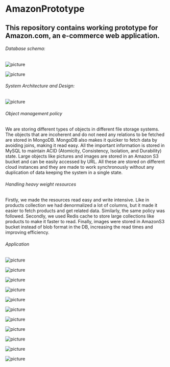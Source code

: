 # AmazonPrototype
## This repository contains working prototype for Amazon.com, an e-commerce web application.

###### Database schema:

![picture](./images/Picture1.jpg)

![picture](./images/Picture2.jpg)

###### System Architecture and Design:

![picture](./images/Pic3.jpg)

###### Object management policy
We are storing different types of objects in different file storage systems. The objects that are incoherent and do not need any relations to be fetched are stored in MongoDB. MongoDB also makes it quicker to fetch data by avoiding joins, making it read easy. All the important information is stored in MySQL to maintain ACID (Atomicity, Consistency, Isolation, and Durability) state. Large objects like pictures and images are stored in an Amazon S3 bucket and can be easily accessed by URL. All these are stored on different cloud instances and they are made to work synchronously without any duplication of data keeping the system in a single state.

###### Handling heavy weight resources
Firstly, we made the resources read easy and write intensive. Like in products collection we had denormalized a lot of columns, but it made it easier to fetch products and get related data. Similarly, the same policy was followed. Secondly, we used Redis cache to store large collections like products to make it faster to read. Finally, images were stored in AmazonS3 bucket instead of blob format in the DB, increasing the read times and improving efficiency.

###### Application

![picture](./images/Picture4.jpg)

![picture](./images/Picture5.jpg)

![picture](./images/Picture6.jpg)

![picture](./images/Picture7.jpg)

![picture](./images/Picture8.jpg)

![picture](./images/Picture9.jpg)

![picture](./images/Picture10.jpg)

![picture](./images/Picture11.jpg)

![picture](./images/Picture12.jpg)

![picture](./images/Picture13.jpg)

![picture](./images/Picture14.jpg)
